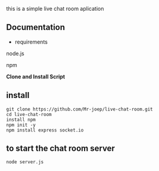 this is a simple live chat room aplication 
## Documentation
* requirements
  
node.js

npm

**Clone and Install Script**

## install
```shell script
git clone https://github.com/Mr-joep/live-chat-room.git
cd live-chat-room
install npm
npm init -y
npm install express socket.io
```
## to start the chat room server 
```shell script
node server.js
```

